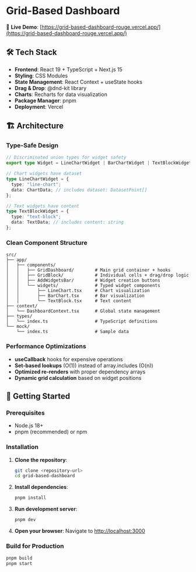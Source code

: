 # Grid-Based Dashboard

🚀 **Live Demo**: [https://grid-based-dashboard-rouge.vercel.app/](https://grid-based-dashboard-rouge.vercel.app/)

## 🛠️ **Tech Stack**

- **Frontend**: React 19 + TypeScript + Next.js 15
- **Styling**: CSS Modules
- **State Management**: React Context + useState hooks
- **Drag & Drop**: @dnd-kit library
- **Charts**: Recharts for data visualization
- **Package Manager**: pnpm
- **Deployment**: Vercel

## 🏗️ **Architecture**

### **Type-Safe Design**
```typescript
// Discriminated union types for widget safety
export type Widget = LineChartWidget | BarChartWidget | TextBlockWidget;

// Chart widgets have dataset
type LineChartWidget = {
  type: "line-chart";
  data: ChartData; // includes dataset: DatasetPoint[]
};

// Text widgets have content
type TextBlockWidget = {
  type: "text-block";
  data: TextData; // includes content: string
};
```

### **Clean Component Structure**
```
src/
├── app/
│   ├── components/
│   │   ├── GridDashboard/        # Main grid container + hooks
│   │   ├── GridBlock/            # Individual cells + drag/drop logic
│   │   ├── AddWidgetsBar/        # Widget creation buttons
│   │   └── widgets/              # Typed widget components
│   │       ├── LineChart.tsx     # Chart visualization
│   │       ├── BarChart.tsx      # Bar visualization  
│   │       └── TextBlock.tsx     # Text content
├── context/
│   └── DashboardContext.tsx      # Global state management
├── types/
│   └── index.ts                  # TypeScript definitions
└── mock/
    └── index.ts                  # Sample data
```

### **Performance Optimizations**
- **useCallback** hooks for expensive operations
- **Set-based lookups** (O(1)) instead of array.includes (O(n))
- **Optimized re-renders** with proper dependency arrays
- **Dynamic grid calculation** based on widget positions

## 🚀 **Getting Started**

### **Prerequisites**
- Node.js 18+
- pnpm (recommended) or npm

### **Installation**

1. **Clone the repository**:
   ```bash
   git clone <repository-url>
   cd grid-based-dashboard
   ```

2. **Install dependencies**:
   ```bash
   pnpm install
   ```

3. **Run development server**:
   ```bash
   pnpm dev
   ```

4. **Open your browser**:
   Navigate to [http://localhost:3000](http://localhost:3000)

### **Build for Production**

```bash
pnpm build
pnpm start
```
